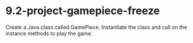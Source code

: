 # 9.2-project-gamepiece-freeze

Create a Java class called GamePiece. Instantiate the class and call on the instance methods to play the game.

